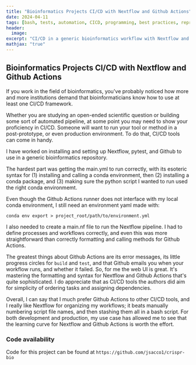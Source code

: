 ```yaml
---
title: "Bioinformatics Projects CI/CD with Nextflow and Github Actions"
date: 2024-04-11
tags: [bash, tests, automation, CICD, programming, best practices, reproducibility, research, methods, data management, project management, version control, Github, bioinformatics, open-source, Nextflow, tools, productivity]
header:
  image: 
excerpt: "CI/CD in a generic bioinformatics workflow with Nextflow and Github Actions"
mathjax: "true"
---
```


## Bioinformatics Projects CI/CD with Nextflow and Github Actions

If you work in the field of bioinformatics, you've probably noticed how more and more institutions demand that bioinformaticians know how to use at least one CI/CD framework. 

Whether you are studying an open-ended scientific question or building some sort of automated pipeline, at some point you may need to show your proficiency in CI/CD. Someone will want to run your tool or method in a post-prototype, or even production environment. To do that, CI/CD tools can come in handy. 

I have worked on installing and setting up Nextflow, pytest, and Github to use in a generic bioinformatics repository. 

The hardest part was getting the main.yml to run correctly, with its esoteric syntax for (1) installing and calling a conda environment, then (2) installing a conda package, and (3) making sure the python script I wanted to run used the right conda environmemt.

Even though the Github Actions runner does not interface with my local conda environment, I still need an environment yaml made with:

`conda env export > project_root/path/to/environment.yml`

I also needed to create a main.nf file to run the Nextflow pipeline. I had to define processes and workflows correctly, and even this was more straightforward than correctly formatting and calling methods for Github Actions.

The greatest things about Github Actions are its error messages, its little progress circles for `build` and `test`, and that Github emails you when your workflow runs, and whether it failed. So, for me the web UI is great. It's mastering the formatting and syntax for Nextflow and Github Actions that's quite sophisticated. I do appreciate that as CI/CD tools the authors did aim for simplicity of ordering tasks and assigning dependencies. 

Overall, I can say that I much prefer Github Actions to other CI/CD tools, and I really like Nextflow for organizing my workflows; it beats manually numbering script file names, and then stashing them all in a bash script. For both development and production, my use case has allowed me to see that the learning curve for Nextflow and Github Actions is worth the effort. 

### Code availability
Code for this project can be found at `https://github.com/jsacco1/crispr-bio`